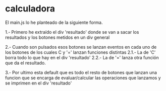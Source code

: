 # calculadora

El main.js lo he planteado de la siguiente forma.

  1.- Primero he extraído el div 'resultado' donde se van a sacar los resultados y los botones metidos en un div general 
  
  2.- Cuando son pulsados esos botones se lanzan eventos en cada uno de los botones de los cuales C y '=' lanzan funciones distintas
    2.1.- La de 'C' borra todo lo que hay en el div 'resultado'
    2.2.- La de '=' lanza otra función que da el resultado.
  
  3.- Por ultimo esta default que es todo el resto de botones que lanzan una funcion que se encarga de evaluar/calcular las operaciones
      que lanzamos y se imprimen en el div 'resultado'
